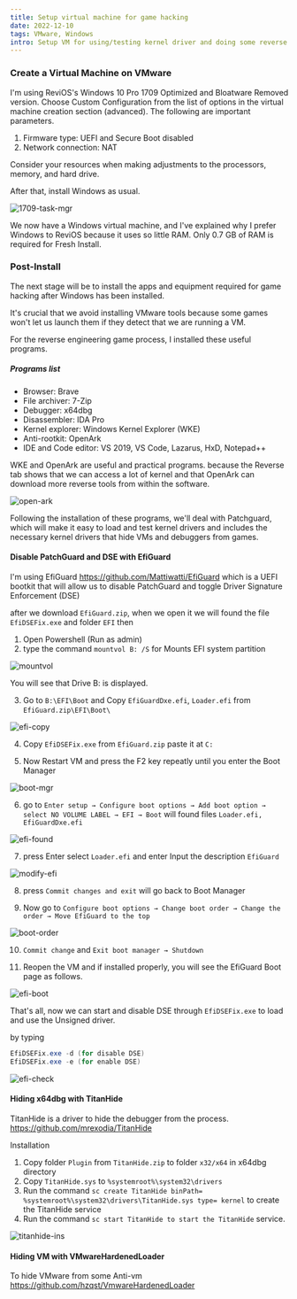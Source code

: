 ```yaml
---
title: Setup virtual machine for game hacking
date: 2022-12-10
tags: VMware, Windows
intro: Setup VM for using/testing kernel driver and doing some reverse engineering with the kernel driver that can hide debugger.
---
```


### Create a Virtual Machine on VMware
I'm using ReviOS's Windows 10 Pro 1709 Optimized and Bloatware Removed version.
Choose Custom Configuration from the list of options in the virtual machine creation section (advanced). The following are important parameters.

1. Firmware type: UEFI and Secure Boot disabled
2. Network connection: NAT

Consider your resources when making adjustments to the processors, memory, and hard drive.

After that, install Windows as usual.

![1709-task-mgr](/blog_imgs/1709-task-mgr.png)

We now have a Windows virtual machine, and I've explained why I prefer Windows to ReviOS because it uses so little RAM. Only 0.7 GB of RAM is required for Fresh Install.

### Post-Install

The next stage will be to install the apps and equipment required for game hacking after Windows has been installed.

It's crucial that we avoid installing VMware tools because some games won't let us launch them if they detect that we are running a VM.

For the reverse engineering game process, I installed these useful programs.

##### Programs list
- Browser: Brave
- File archiver: 7-Zip
- Debugger: x64dbg
- Disassembler: IDA Pro
- Kernel explorer: Windows Kernel Explorer (WKE)
- Anti-rootkit: OpenArk
- IDE and Code editor: VS 2019, VS Code, Lazarus, HxD, Notepad++

WKE and OpenArk are useful and practical programs. because the Reverse tab shows that we can access a lot of kernel and that OpenArk can download more reverse tools from within the software.

![open-ark](/blog_imgs/open-ark.png)

Following the installation of these programs, we'll deal with Patchguard, which will make it easy to load and test kernel drivers and includes the necessary kernel drivers that hide VMs and debuggers from games.

#### Disable PatchGuard and DSE with EfiGuard

I'm using EfiGuard https://github.com/Mattiwatti/EfiGuard which is a UEFI bootkit that will allow us to disable PatchGuard and toggle Driver Signature Enforcement (DSE)

after we download `EfiGuard.zip`, when we open it we will found the file `EfiDSEFix.exe` and folder `EFI` then

1. Open Powershell (Run as admin)
2. type the command `mountvol B: /S` for Mounts EFI system partition

![mountvol](/blog_imgs/mountvol.png)

You will see that Drive B: is displayed.

3. Go to `B:\EFI\Boot` and Copy `EfiGuardDxe.efi`, `Loader.efi` from `EfiGuard.zip\EFI\Boot\`

![efi-copy](/blog_imgs/efi-copy1.png)

4. Copy `EfiDSEFix.exe` from `EfiGuard.zip` paste it at `C:`

5. Now Restart VM and press the F2 key repeatly until you enter the Boot Manager

![boot-mgr](/blog_imgs/boot-mgr.png)

6. go to `Enter setup → Configure boot options → Add boot option → select NO VOLUME LABEL → EFI → Boot` will found files `Loader.efi, EfiGuardDxe.efi`

![efi-found](/blog_imgs/efi-found.png)

7. press Enter select `Loader.efi` and enter Input the description `EfiGuard`

![modify-efi](/blog_imgs/modify-efi.png)

8. press `Commit changes and exit` will go back to Boot Manager

9. Now go to `Configure boot options → Change boot order → Change the order → Move EfiGuard to the top`

![boot-order](/blog_imgs/boot-order.png)

10. `Commit change` and `Exit boot manager → Shutdown`

11. Reopen the VM and if installed properly, you will see the EfiGuard Boot page as follows.

![efi-boot](/blog_imgs/efi-boot.png)

That's all, now we can start and disable DSE through `EfiDSEFix.exe` to load and use the Unsigned driver.

by typing
```powershell
EfiDSEFix.exe -d (for disable DSE)
EfiDSEFix.exe -e (for enable DSE)
```

![efi-check](/blog_imgs/efi-check.png)

#### Hiding x64dbg with TitanHide

TitanHide is a driver to hide the debugger from the process. https://github.com/mrexodia/TitanHide

Installation

1. Copy folder `Plugin` from `TitanHide.zip` to folder `x32/x64` in x64dbg directory
2. Copy `TitanHide.sys` to `%systemroot%\system32\drivers`
3. Run the command `sc create TitanHide binPath= %systemroot%\system32\drivers\TitanHide.sys type= kernel` to create the TitanHide service
4. Run the command `sc start TitanHide to start the TitanHide` service.

![titanhide-ins](/blog_imgs/titanhide-ins.png)

#### Hiding VM with VMwareHardenedLoader

To hide VMware from some Anti-vm https://github.com/hzqst/VmwareHardenedLoader


